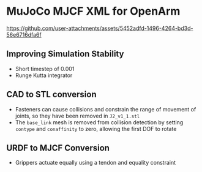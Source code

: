 # MuJoCo MJCF XML for OpenArm

https://github.com/user-attachments/assets/5452adfd-1496-4264-bd3d-56e6716dfa6f

## Improving Simulation Stability
- Short timestep of 0.001
- Runge Kutta integrator

## CAD to STL conversion
- Fasteners can cause collisions and constrain the range of movement of joints, so they have been removed in `J2_v1_1.stl`
- The `base_link` mesh is removed from collision detection by setting `contype` and `conaffinity` to zero, allowing the first DOF to rotate

## URDF to MJCF Conversion
- Grippers actuate equally using a tendon and equality constraint
